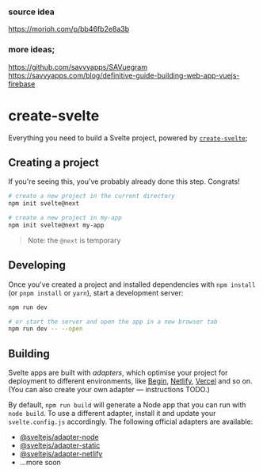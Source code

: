 ### source idea
https://morioh.com/p/bb46fb2e8a3b

### more ideas;
https://github.com/savvyapps/SAVuegram
https://savvyapps.com/blog/definitive-guide-building-web-app-vuejs-firebase

# create-svelte

Everything you need to build a Svelte project, powered by [`create-svelte`](https://github.com/sveltejs/kit/tree/master/packages/create-svelte);

## Creating a project

If you're seeing this, you've probably already done this step. Congrats!

```bash
# create a new project in the current directory
npm init svelte@next

# create a new project in my-app
npm init svelte@next my-app
```

> Note: the `@next` is temporary


## Developing

Once you've created a project and installed dependencies with `npm install` (or `pnpm install` or `yarn`), start a development server:

```bash
npm run dev

# or start the server and open the app in a new browser tab
npm run dev -- --open
```


## Building

Svelte apps are built with *adapters*, which optimise your project for deployment to different environments, like [Begin](https://begin.com), [Netlify](https://www.netlify.com), [Vercel](https://vercel.com) and so on. (You can also create your own adapter — instructions TODO.)

By default, `npm run build` will generate a Node app that you can run with `node build`. To use a different adapter, install it and update your `svelte.config.js` accordingly. The following official adapters are available:

* [@sveltejs/adapter-node](https://github.com/sveltejs/kit/tree/master/packages/adapter-node)
* [@sveltejs/adapter-static](https://github.com/sveltejs/kit/tree/master/packages/adapter-static)
* [@sveltejs/adapter-netlify](https://github.com/sveltejs/kit/tree/master/packages/adapter-netlify)
* ...more soon
